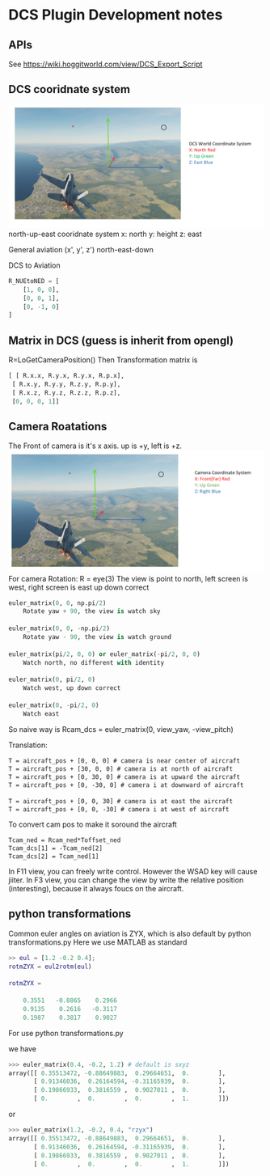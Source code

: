# DCS Plugin Development notes
## APIs
See https://wiki.hoggitworld.com/view/DCS_Export_Script

## DCS cooridnate system
![](./world_axis.PNG)
north-up-east cooridnate system
x: north y: height z: east

General aviation (x', y', z')
north-east-down

DCS to Aviation
```python
R_NUEtoNED = [
    [1, 0, 0],
    [0, 0, 1],
    [0, -1, 0]
]
```

## Matrix in DCS (guess is inherit from opengl)

R=LoGetCameraPosition()
Then
Transformation matrix is
```python
[ [ R.x.x, R.y.x, R.y.x, R.p.x],
 [ R.x.y, R.y.y, R.z.y, R.p.y],
 [ R.x.z, R.y.z, R.z.z, R.p.z],
 [0, 0, 0, 1]]
```

## Camera Roatations
The Front of camera is it's x axis. up is +y, left is +z.
![](./camera_axis.PNG)
For camera
Rotation:
R = eye(3)
The view is point to north, left screen is west, right screen is east up down correct

```python
euler_matrix(0, 0, np.pi/2)
    Rotate yaw + 90, the view is watch sky

euler_matrix(0, 0, -np.pi/2)
    Rotate yaw - 90, the view is watch ground

euler_matrix(pi/2, 0, 0) or euler_matrix(-pi/2, 0, 0)
    Watch north, no different with identity

euler_matrix(0, pi/2, 0)
    Watch west, up down correct

euler_matrix(0, -pi/2, 0)
    Watch east
```
So naive way is
Rcam_dcs = euler_matrix(0, view_yaw, -view_pitch)

Translation:

```
T = aircraft_pos + [0, 0, 0] # camera is near center of aircraft
T = aircraft_pos + [30, 0, 0] # camera is at north of aircraft
T = aircraft_pos + [0, 30, 0] # camera is at upward the aircraft
T = aircraft_pos + [0, -30, 0] # camera i at downward of aircraft

T = aircraft_pos + [0, 0, 30] # camera is at east the aircraft
T = aircraft_pos + [0, 0, -30] # camera i at west of aircraft
```

To convert cam pos to make it soround the aircraft

```
Tcam_ned = Rcam_ned*Toffset_ned
Tcam_dcs[1] = -Tcam_ned[2]
Tcam_dcs[2] = Tcam_ned[1]
```

In F11 view, you can freely write control. However the WSAD key will cause jiiter.
In F3 view, you can change the view by write the relative position (interesting), because it always foucs on the aircraft.

## python transformations
Common euler angles on aviation is ZYX, which is also default by python transformations.py
Here we use MATLAB as standard

```matlab
>> eul = [1.2 -0.2 0.4];
rotmZYX = eul2rotm(eul)

rotmZYX =

    0.3551   -0.8865    0.2966
    0.9135    0.2616   -0.3117
    0.1987    0.3817    0.9027
```

For use python transformations.py

we have

```python
>>> euler_matrix(0.4, -0.2, 1.2) # default is sxyz
array([[ 0.35513472, -0.88649883,  0.29664651,  0.        ],
       [ 0.91346036,  0.26164594, -0.31165939,  0.        ],
       [ 0.19866933,  0.3816559 ,  0.9027011 ,  0.        ],
       [ 0.        ,  0.        ,  0.        ,  1.        ]])
```

or 
```python
>>> euler_matrix(1.2, -0.2, 0.4, "rzyx")
array([[ 0.35513472, -0.88649883,  0.29664651,  0.        ],
       [ 0.91346036,  0.26164594, -0.31165939,  0.        ],
       [ 0.19866933,  0.3816559 ,  0.9027011 ,  0.        ],
       [ 0.        ,  0.        ,  0.        ,  1.        ]])
```